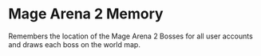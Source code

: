 # Mage Arena 2 Memory
Remembers the location of the Mage Arena 2 Bosses for all user accounts and draws each boss on the world map.